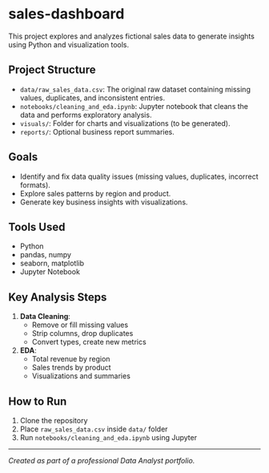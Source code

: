 # sales-dashboard

This project explores and analyzes fictional sales data to generate insights using Python and visualization tools.

## Project Structure

- `data/raw_sales_data.csv`: The original raw dataset containing missing values, duplicates, and inconsistent entries.
- `notebooks/cleaning_and_eda.ipynb`: Jupyter notebook that cleans the data and performs exploratory analysis.
- `visuals/`: Folder for charts and visualizations (to be generated).
- `reports/`: Optional business report summaries.

## Goals

- Identify and fix data quality issues (missing values, duplicates, incorrect formats).
- Explore sales patterns by region and product.
- Generate key business insights with visualizations.

## Tools Used

- Python
- pandas, numpy
- seaborn, matplotlib
- Jupyter Notebook

## Key Analysis Steps

1. **Data Cleaning**:
    - Remove or fill missing values
    - Strip columns, drop duplicates
    - Convert types, create new metrics
2. **EDA**:
    - Total revenue by region
    - Sales trends by product
    - Visualizations and summaries

## How to Run

1. Clone the repository
2. Place `raw_sales_data.csv` inside `data/` folder
3. Run `notebooks/cleaning_and_eda.ipynb` using Jupyter

---

*Created as part of a professional Data Analyst portfolio.*


